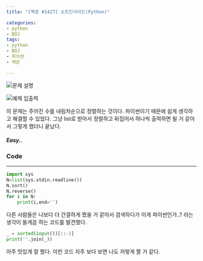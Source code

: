 ```yaml
---
title: "[백준 #1427] 소트인사이드(Python)"

categories:
- python
- BOJ
tags:
- python
- BOJ
- 파이썬
- 백준

---
```


![문제 설명](https://user-images.githubusercontent.com/37354733/73906052-db776600-48e4-11ea-8dca-b3c2a99482f1.png)

![예제 입출력](https://user-images.githubusercontent.com/37354733/73906070-ecc07280-48e4-11ea-8ba1-7e19987274ca.png)

이 문제는 주어진 수를 내림차순으로 정렬하는 것이다.
파이썬이기 때문에 쉽게 생각하고 해결할 수 있었다.
그냥 list로 받아서 정렬하고 뒤집어서 하나씩 출력하면 될 거 같아서 그렇게 했더니 끝났다.
##### Easy..

### Code
- - -
``` python
import sys
N=list(sys.stdin.readline())
N.sort()
N.reverse()
for i in N:
    print(i,end='')

```
다른 사람들은 나보다 더 간결하게 짰을 거 같아서 검색하다가 이게 파이썬인가..? 라는 생각이 들게끔 하는 코드를 발견했다.

``` python
_ = sorted(input())[::-1]
print(''.join(_))​
```
아주 맛있게 잘 짰다. 이런 코드 자주 보다 보면 나도 저렇게 짤 거 같다.
